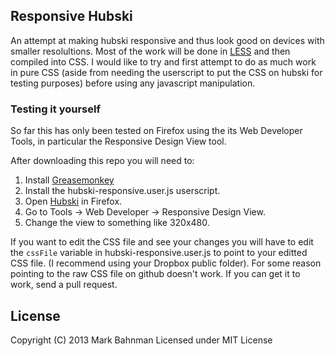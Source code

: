 ## Responsive Hubski

An attempt at making hubski responsive and thus look good on devices with smaller resolultions. Most of the work will be done in [LESS](http://lesscss.org/) and then compiled into CSS. I would like to try and first attempt to do as much work in pure CSS (aside from needing the userscript to put the CSS on hubski for testing purposes) before using any javascript manipulation.

### Testing it yourself

So far this has only been tested on Firefox using the its Web Developer Tools, in particular the Responsive Design View tool.

After downloading this repo you will need to:  
1. Install [Greasemonkey](https://addons.mozilla.org/en-US/firefox/addon/GreaseMonkey/)
2. Install the hubski-responsive.user.js userscript.
3. Open [Hubski](http://hubski.com) in Firefox.
4. Go to Tools -> Web Developer -> Responsive Design View.
5. Change the view to something like 320x480.

If you want to edit the CSS file and see your changes you will have to edit the ```cssFile``` variable in hubski-responsive.user.js to point to your editted CSS file. (I recommend using your Dropbox public folder). For some reason pointing to the raw CSS file on github doesn't work. If you can get it to work, send a pull request.

## License

Copyright (C) 2013 Mark Bahnman
Licensed under MIT License 